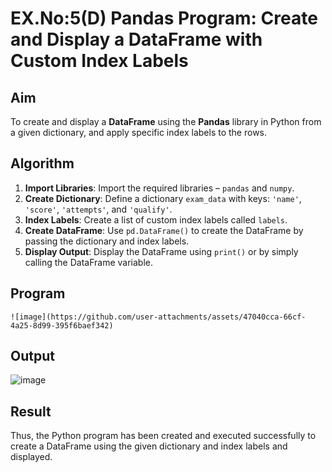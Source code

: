 # EX.No:5(D) Pandas Program: Create and Display a DataFrame with Custom Index Labels

## Aim

To create and display a **DataFrame** using the **Pandas** library in Python from a given dictionary, and apply specific index labels to the rows.


## Algorithm

1. **Import Libraries**: Import the required libraries – `pandas` and `numpy`.
2. **Create Dictionary**: Define a dictionary `exam_data` with keys: `'name'`, `'score'`, `'attempts'`, and `'qualify'`.
3. **Index Labels**: Create a list of custom index labels called `labels`.
4. **Create DataFrame**: Use `pd.DataFrame()` to create the DataFrame by passing the dictionary and index labels.
5. **Display Output**: Display the DataFrame using `print()` or by simply calling the DataFrame variable.


## Program
```
![image](https://github.com/user-attachments/assets/47040cca-66cf-4a25-8d99-395f6baef342)

```
## Output
![image](https://github.com/user-attachments/assets/e77b00bc-ff9c-4bb0-bb9a-efe2e39c280c)

## Result
Thus, the Python program has been created and executed successfully to create a DataFrame using the given dictionary and index labels and displayed.
